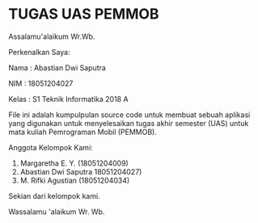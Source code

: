 # TUGAS UAS PEMMOB

Assalamu'alaikum Wr.Wb.

Perkenalkan Saya:

Nama : Abastian Dwi Saputra

NIM : 18051204027

Kelas : S1 Teknik Informatika 2018 A

File ini adalah kumpulpulan source code untuk membuat sebuah aplikasi yang digunakan untuk menyelesaikan tugas akhir semester (UAS) untuk mata kuliah Pemrograman Mobil (PEMMOB).

Anggota Kelompok Kami:
1. Margaretha E. Y. (18051204009)
2. Abastian Dwi Saputra 18051204027)
3. M. Rifki Agustian (18051204034)

Sekian dari kelompok kami.

Wassalamu 'alaikum Wr. Wb.
